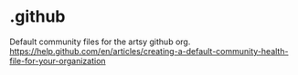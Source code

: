 # .github
Default community files for the artsy github org. https://help.github.com/en/articles/creating-a-default-community-health-file-for-your-organization
